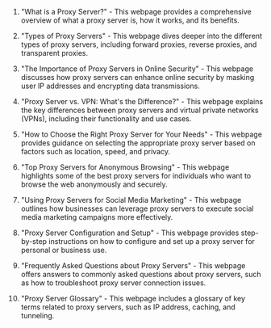 

1. "What is a Proxy Server?" - This webpage provides a comprehensive overview of what a proxy server is, how it works, and its benefits. 

2. "Types of Proxy Servers" - This webpage dives deeper into the different types of proxy servers, including forward proxies, reverse proxies, and transparent proxies. 

3. "The Importance of Proxy Servers in Online Security" - This webpage discusses how proxy servers can enhance online security by masking user IP addresses and encrypting data transmissions. 

4. "Proxy Server vs. VPN: What's the Difference?" - This webpage explains the key differences between proxy servers and virtual private networks (VPNs), including their functionality and use cases. 

5. "How to Choose the Right Proxy Server for Your Needs" - This webpage provides guidance on selecting the appropriate proxy server based on factors such as location, speed, and privacy. 

6. "Top Proxy Servers for Anonymous Browsing" - This webpage highlights some of the best proxy servers for individuals who want to browse the web anonymously and securely. 

7. "Using Proxy Servers for Social Media Marketing" - This webpage outlines how businesses can leverage proxy servers to execute social media marketing campaigns more effectively. 

8. "Proxy Server Configuration and Setup" - This webpage provides step-by-step instructions on how to configure and set up a proxy server for personal or business use. 

9. "Frequently Asked Questions about Proxy Servers" - This webpage offers answers to commonly asked questions about proxy servers, such as how to troubleshoot proxy server connection issues. 

10. "Proxy Server Glossary" - This webpage includes a glossary of key terms related to proxy servers, such as IP address, caching, and tunneling.